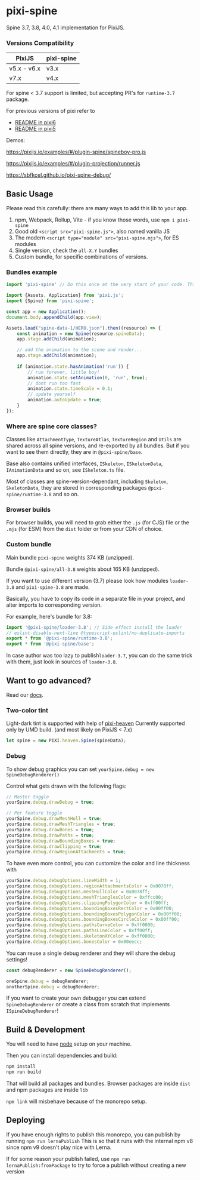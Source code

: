 # pixi-spine

Spine 3.7, 3.8, 4.0, 4.1 implementation for PixiJS. 

### Versions Compatibility

| PixiJS | pixi-spine |
|---|---|
| v5.x - v6.x | v3.x |
| v7.x | v4.x |

For spine < 3.7 support is limited, but accepting PR's for `runtime-3.7` package.

For previous versions of pixi refer to
- [README in pixi6](https://github.com/pixijs/pixi-spine/tree/pixi6/#readme)
- [README in pixi5](https://github.com/pixijs/pixi-spine/tree/pixi5/#readme)

Demos:

https://pixijs.io/examples/#/plugin-spine/spineboy-pro.js

https://pixijs.io/examples/#/plugin-projection/runner.js

https://sbfkcel.github.io/pixi-spine-debug/

## Basic Usage

Please read this carefully: there are many ways to add this lib to your app.

1. npm, Webpack, Rollup, Vite - if you know those words, use `npm i pixi-spine`
2. Good old `<script src="pixi-spine.js">`, also named vanilla JS
3. The modern `<script type="module" src="pixi-spine.mjs">`, for ES modules
4. Single version, check the `all-X.Y` bundles
5. Custom bundle, for specific combinations of versions.

### Bundles example

```js
import 'pixi-spine' // Do this once at the very start of your code. This registers the loader!

import {Assets, Application} from 'pixi.js';
import {Spine} from 'pixi-spine';

const app = new Application();
document.body.appendChild(app.view);

Assets.load("spine-data-1/HERO.json").then((resource) => {
	const animation = new Spine(resource.spineData);
    app.stage.addChild(animation);

    // add the animation to the scene and render...
    app.stage.addChild(animation);
    
    if (animation.state.hasAnimation('run')) {
        // run forever, little boy!
        animation.state.setAnimation(0, 'run', true);
        // dont run too fast
        animation.state.timeScale = 0.1;
        // update yourself
        animation.autoUpdate = true;
    }
});
```


### Where are spine core classes?

Classes like `AttachmentType`, `TextureAtlas`, `TextureRegion` and `Utils` are shared across all spine versions, and re-exported by all bundles. But if you want to see them directly, they are in `@pixi-spine/base`.

Base also contains unified interfaces, `ISkeleton`, `ISkeletonData`, `IAnimationData` and so on, see `ISkeleton.ts` file. 

Most of classes are spine-version-dependant, including `Skeleton`, `SkeletonData`, they are stored in corresponding packages `@pixi-spine/runtime-3.8` and so on.

### Browser builds

For browser builds, you will need to grab either the `.js` (for CJS) file or the `.mjs` (for ESM) from the `dist` folder or from your CDN of choice.

### Custom bundle

Main bundle `pixi-spine` weights 374 KB (unzipped).

Bundle `@pixi-spine/all-3.8` weights about 165 KB (unzipped).

If you want to use different version (3.7) please look how modules `loader-3.8` and `pixi-spine-3.8` are made.

Basically, you have to copy its code in a separate file in your project, and alter imports to corresponding version. 

For example, here's bundle for 3.8:

```js
import '@pixi-spine/loader-3.8'; // Side effect install the loader
// eslint-disable-next-line @typescript-eslint/no-duplicate-imports
export * from '@pixi-spine/runtime-3.8';
export * from '@pixi-spine/base';
```

In case author was too lazy to publish`loader-3.7`, you can do the same trick with them, just look in sources of `loader-3.8`.

## Want to go advanced?

Read our [docs](examples/index.md).

### Two-color tint

Light-dark tint is supported with help of [pixi-heaven](https://github.com/gameofbombs/pixi-heaven)
Currently supported only by UMD build. (and most likely on PixiJS < 7.x)

```js
let spine = new PIXI.heaven.Spine(spineData);
```

### Debug

To show debug graphics you can set `yourSpine.debug = new SpineDebugRenderer()`  

Control what gets drawn with the following flags:

```js
// Master toggle
yourSpine.debug.drawDebug = true; 

// Per feature toggle
yourSpine.debug.drawMeshHull = true;
yourSpine.debug.drawMeshTriangles = true;
yourSpine.debug.drawBones = true;
yourSpine.debug.drawPaths = true;
yourSpine.debug.drawBoundingBoxes = true;
yourSpine.debug.drawClipping = true;
yourSpine.debug.drawRegionAttachments = true;
```

To have even more control, you can customize the color and line thickness with
```js
yourSpine.debug.debugOptions.lineWidth = 1;
yourSpine.debug.debugOptions.regionAttachmentsColor = 0x0078ff;
yourSpine.debug.debugOptions.meshHullColor = 0x0078ff;
yourSpine.debug.debugOptions.meshTrianglesColor = 0xffcc00;
yourSpine.debug.debugOptions.clippingPolygonColor = 0xff00ff;
yourSpine.debug.debugOptions.boundingBoxesRectColor = 0x00ff00;
yourSpine.debug.debugOptions.boundingBoxesPolygonColor = 0x00ff00;
yourSpine.debug.debugOptions.boundingBoxesCircleColor = 0x00ff00;
yourSpine.debug.debugOptions.pathsCurveColor = 0xff0000;
yourSpine.debug.debugOptions.pathsLineColor = 0xff00ff;
yourSpine.debug.debugOptions.skeletonXYColor = 0xff0000;
yourSpine.debug.debugOptions.bonesColor = 0x00eecc;
```

You can reuse a single debug renderer and they will share the debug settings!
```js
const debugRenderer = new SpineDebugRenderer();

oneSpine.debug = debugRenderer;
anotherSpine.debug = debugRenderer;
```

If you want to create your own debugger you can extend `SpineDebugRenderer` or create a class from scratch that implements `ISpineDebugRenderer`!

## Build & Development

You will need to have [node][node] setup on your machine.

Then you can install dependencies and build:

```bash
npm install
npm run build
```

That will build all packages and bundles. Browser packages are inside `dist` and npm packages are inside `lib`

`npm link` will misbehave because of the monorepo setup.

[node]:             https://nodejs.org/
[typescript]:       https://www.typescriptlang.org/

## Deploying

If you have enough rights to publish this monorepo, you can publish by running `npm run lernaPublish`
This is so that it runs with the internal npm v8 since npm v9 doesn't play nice with Lerna.

If for some reason your publish failed, use `npm run lernaPublish:fromPackage` to try to force a publish without creating a new version
